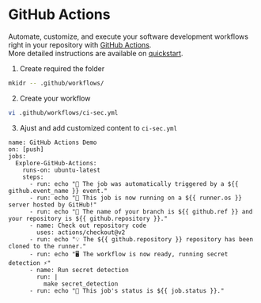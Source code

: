 # GitHub Actions

Automate, customize, and execute your software development workflows right in your repository with [GitHub Actions](https://docs.github.com/en/actions).  
More detailed instructions are available on [quickstart](https://docs.github.com/en/actions/quickstart).

1. Create required the folder
```bash
mkidr -- .github/workflows/
```

2. Create your workflow
```bash
vi .github/workflows/ci-sec.yml
```

3. Ajust and add customized content to `ci-sec.yml`
```
name: GitHub Actions Demo
on: [push]
jobs:
  Explore-GitHub-Actions:
    runs-on: ubuntu-latest
    steps:
      - run: echo "🎉 The job was automatically triggered by a ${{ github.event_name }} event."
      - run: echo "🐧 This job is now running on a ${{ runner.os }} server hosted by GitHub!"
      - run: echo "🔎 The name of your branch is ${{ github.ref }} and your repository is ${{ github.repository }}."
      - name: Check out repository code
        uses: actions/checkout@v2
      - run: echo "💡 The ${{ github.repository }} repository has been cloned to the runner."
      - run: echo "🖥️ The workflow is now ready, running secret detection ⚡"
      - name: Run secret detection
        run: |
          make secret_detection
      - run: echo "🍏 This job's status is ${{ job.status }}."
```
